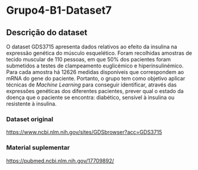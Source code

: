# Grupo4-B1-Dataset7

## Descrição do dataset
O dataset GDS3715 apresenta dados relativos ao efeito da insulina na expressão genética do músculo esquelético. 
Foram recolhidas amostras de tecido muscular de 110 pessoas, em que 50% dos pacientes foram submetidos a testes de clampeamento euglicémico e hiperinsulinémico. Para cada amostra há 12626 medidas disponíveis que correspondem ao mRNA do gene do paciente.
Portanto, o grupo tem como objetivo aplicar técnicas de *Machine Learning* para conseguir identificar, através das expressões genéticas dos diferentes pacientes, prever qual o estado da doença que o paciente se encontra: diabético, sensível à insulina ou resistente à insulina.

### Dataset original
https://www.ncbi.nlm.nih.gov/sites/GDSbrowser?acc=GDS3715

### Material suplementar
https://pubmed.ncbi.nlm.nih.gov/17709892/
